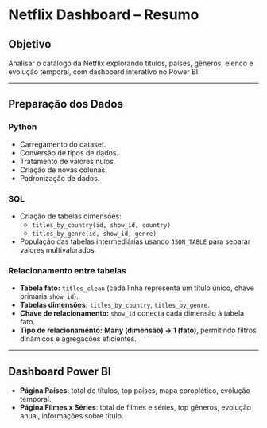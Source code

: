 # Netflix Dashboard – Resumo

## Objetivo
Analisar o catálogo da Netflix explorando títulos, países, gêneros, elenco e evolução temporal, com dashboard interativo no Power BI.

---

## Preparação dos Dados

### Python
- Carregamento do dataset.  
- Conversão de tipos de dados.  
- Tratamento de valores nulos.  
- Criação de novas colunas.
- Padronização de dados.

### SQL
- Criação de tabelas dimensões:
  - `titles_by_country(id, show_id, country)`  
  - `titles_by_genre(id, show_id, genre)` 
- População das tabelas intermediárias usando `JSON_TABLE` para separar valores multivalorados.  

### Relacionamento entre tabelas
- **Tabela fato:** `titles_clean` (cada linha representa um título único, chave primária `show_id`).  
- **Tabelas dimensões:** `titles_by_country`, `titles_by_genre`.  
- **Chave de relacionamento:** `show_id` conecta cada dimensão à tabela fato.  
- **Tipo de relacionamento:** **Many (dimensão) → 1 (fato)**, permitindo filtros dinâmicos e agregações eficientes.  

---

## Dashboard Power BI
- **Página Países**: total de títulos, top países, mapa coroplético, evolução temporal.  
- **Página Filmes x Séries**: total de filmes e séries, top gêneros, evolução anual, informações sobre título.  
